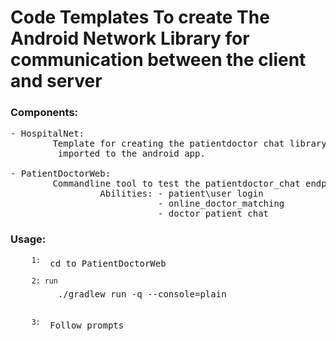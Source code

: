 # Code Templates To create The Android Network Library for communication between the client and server
### Components:<br/>
<pre>
- HospitalNet:
        Template for creating the patientdoctor chat library to be<br/>         imported to the android app.<br/>
- PatientDoctorWeb:
        Commandline tool to test the patientdoctor_chat endpoints.
                 Abilities: - patient\user login
                            - online_doctor_matching
                            - doctor_patient chat
</pre>

### Usage:
<pre>
    <sup>1: </sup> cd to PatientDoctorWeb
</pre>
<pre>
    <sup>2: run </sup><br/>         ./gradlew run -q --console=plain</b><br/>
</pre>
<pre>
    <sup>3: </sup> Follow prompts</sup>
</pre>